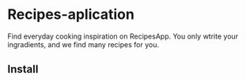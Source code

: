 # Recipes-aplication
Find everyday cooking inspiration on RecipesApp. You only wtrite your ingradients, and we find many recipes for you.
## Install


